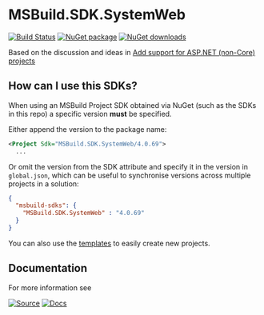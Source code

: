 ﻿# MSBuild.SDK.SystemWeb

[![Build Status](https://dev.azure.com/flexviews/MSBuild.SDKs.SystemWeb/_apis/build/status/CZEMacLeod.MSBuild.SDK.SystemWeb?branchName=main)](https://dev.azure.com/flexviews/MSBuild.SDKs.SystemWeb/_build/latest?definitionId=69&branchName=main)
[![NuGet package](https://img.shields.io/nuget/v/MSBuild.SDK.SystemWeb.svg)](https://nuget.org/packages/MSBuild.SDK.SystemWeb)
[![NuGet downloads](https://img.shields.io/nuget/dt/MSBuild.SDK.SystemWeb.svg)](https://nuget.org/packages/MSBuild.SDK.SystemWeb)

Based on the discussion and ideas in [Add support for ASP.NET (non-Core) projects](https://github.com/dotnet/project-system/issues/2670)

## How can I use this SDKs?

When using an MSBuild Project SDK obtained via NuGet (such as the SDKs in this repo) a specific version **must** be specified.

Either append the version to the package name:

```xml
<Project Sdk="MSBuild.SDK.SystemWeb/4.0.69">
  ...
```

Or omit the version from the SDK attribute and specify it in the version in `global.json`, which can be useful to synchronise versions across multiple projects in a solution:

```json
{
  "msbuild-sdks": {
    "MSBuild.SDK.SystemWeb" : "4.0.69"
  }
}
```

You can also use the [templates](../MSBuild.SDK.SystemWeb.Templates) to easily create new projects.

## Documentation

For more information see 

[![Source](https://img.shields.io/badge/github-source-lightgrey?logo=github)](https://github.com/CZEMacLeod/MSBuild.SDK.SystemWeb)
[![Docs](https://img.shields.io/badge/github_pages-docs-lightgrey?logo=github)](https://czemacleod.github.io/MSBuild.SDK.SystemWeb/)

